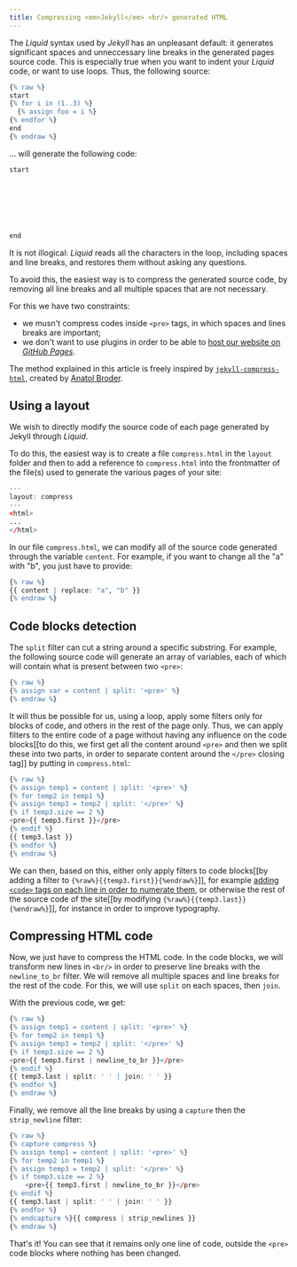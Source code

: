 ```yaml
---
title: Compressing <em>Jekyll</em> <br/> generated HTML
---
```


The *Liquid* syntax used by *Jekyll* has an unpleasant default: it generates significant spaces and unneccessary line breaks in the generated pages source code. This is especially true when you want to indent your *Liquid* code, or want to use loops. Thus, the following source:

```r
{% raw %}
start
{% for i in (1..3) %}
  {% assign foo = i %}
{% endfor %}
end
{% endraw %}
```

... will generate the following code:

```r
start
 
 
 
 
 
 
 
end
```

It is not illogical: *Liquid* reads all the characters in the loop, including spaces and line breaks, and restores them without asking any questions.

To avoid this, the easiest way is to compress the generated source code, by removing all line breaks and all multiple spaces that are not necessary.

For this we have two constraints:

* we musn't compress codes inside `<pre>` tags, in which spaces and lines breaks are important;
* we don't want to use plugins in order to be able to [host our website on *GitHub Pages*]({{site.base}}/using-github-to-serve-jekyll/).

The method explained in this article is freely inspired by [`jekyll-compress-html`](https://github.com/penibelst/jekyll-compress-html), created by [Anatol Broder](https://github.com/penibelst).

## Using a layout

We wish to directly modify the source code of each page generated by Jekyll through *Liquid*.

To do this, the easiest way is to create a file `compress.html` in the `layout` folder and then to add a reference to `compress.html` into the frontmatter of the file(s) used to generate the various pages of your site:

```r
---
layout: compress
--- 
<html>
...
</html>
```

In our file `compress.html`, we can modify all of the source code generated through the variable `content`. For example, if you want to change all the "a" with "b", you just have to provide:

```r
{% raw %}
{{ content | replace: "a", "b" }}
{% endraw %}
```


## Code blocks detection
The `split` filter can cut a string around a specific substring. For example, the following source code will generate an array of variables, each of which will contain what is present between two `<pre>`:

```r
{% raw %}
{% assign var = content | split: '<pre>' %}
{% endraw %}
```

It will thus be possible for us, using a loop, apply some filters only for blocks of code, and others in the rest of the page only. Thus, we can apply filters to the entire code of a page without having any influence on the code blocks[[to do this, we first get all the content around `<pre>` and then we split these into two parts, in order to separate content around the `</pre>` closing tag]] by putting in `compress.html`:

```r
{% raw %}
{% assign temp1 = content | split: '<pre>' %}
{% for temp2 in temp1 %}
{% assign temp3 = temp2 | split: '</pre>' %}
{% if temp3.size == 2 %}
<pre>{{ temp3.first }}</pre>
{% endif %}
{{ temp3.last }}
{% endfor %}
{% endraw %}
```

We can then, based on this, either only apply filters to code blocks[[by adding a filter to `{%raw%}{{temp3.first}}{%endraw%}`]], for example [adding `<code>` tags on each line in order to numerate them]({{site.base}}/using-css-to-add-line-numbering/), or otherwise the rest of the source code of the site[[by modifying `{%raw%}{{temp3.last}}{%endraw%}`]], for instance in order to improve typography.

## Compressing HTML code

Now, we just have to compress the HTML code. In the code blocks, we will transform new lines in `<br/>` in order to preserve line breaks with the `newline_to_br` filter. We will remove all multiple spaces and line breaks for the rest of the code. For this, we will use `split` on each spaces, then `join`. 

With the previous code, we get:

```r
{% raw %}
{% assign temp1 = content | split: '<pre>' %}
{% for temp2 in temp1 %}
{% assign temp3 = temp2 | split: '</pre>' %}
{% if temp3.size == 2 %}
<pre>{{ temp3.first | newline_to_br }}</pre>
{% endif %}
{{ temp3.last | split: ' ' | join: ' ' }}
{% endfor %}
{% endraw %}
```

Finally, we remove all the line breaks by using a `capture` then the `strip_newline` filter:

```r
{% raw %}
{% capture compress %}
{% assign temp1 = content | split: '<pre>' %}
{% for temp2 in temp1 %}
{% assign temp3 = temp2 | split: '</pre>' %}
{% if temp3.size == 2 %}
    <pre>{{ temp3.first | newline_to_br }}</pre>
{% endif %}
{{ temp3.last | split: ' ' | join: ' ' }}
{% endfor %}
{% endcapture %}{{ compress | strip_newlines }}
{% endraw %}
```

That's it! You can see that it remains only one line of code, outside the `<pre>` code blocks where nothing has been changed.
